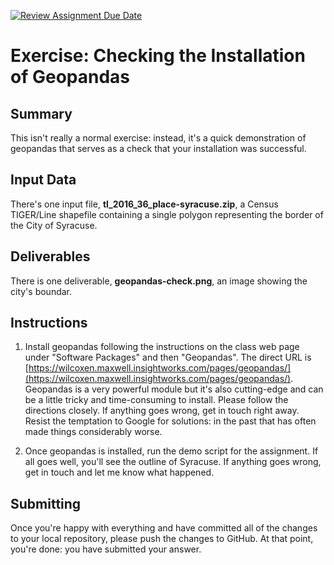 [![Review Assignment Due Date](https://classroom.github.com/assets/deadline-readme-button-8d59dc4de5201274e310e4c54b9627a8934c3b88527886e3b421487c677d23eb.svg)](https://classroom.github.com/a/-4oihlox)
# Exercise: Checking the Installation of Geopandas

## Summary

This isn't really a normal exercise: instead, it's a quick demonstration of geopandas that serves as a check that your installation was successful.

## Input Data

There's one input file, **tl_2016_36_place-syracuse.zip**, a Census TIGER/Line shapefile containing a single polygon representing the border of the City of Syracuse.

## Deliverables

There is one deliverable, **geopandas-check.png**, an image showing the city's boundar.

## Instructions

1. Install geopandas following the instructions on the class web page under "Software Packages" and then "Geopandas". The direct URL is [https://wilcoxen.maxwell.insightworks.com/pages/geopandas/](https://wilcoxen.maxwell.insightworks.com/pages/geopandas/). Geopandas is a very powerful module but it's also cutting-edge and can be a little tricky and time-consuming to install. Please follow the directions closely. If anything goes wrong, get in touch right away. Resist the temptation to Google for solutions: in the past that has often made things considerably worse.

1. Once geopandas is installed, run the demo script for the assignment. If all goes well, you'll see the outline of Syracuse. If anything goes wrong, get in touch and let me know what happened.

## Submitting

Once you're happy with everything and have committed all of the changes to your local repository, please push the changes to GitHub. At that point, you're done: you have submitted your answer.

